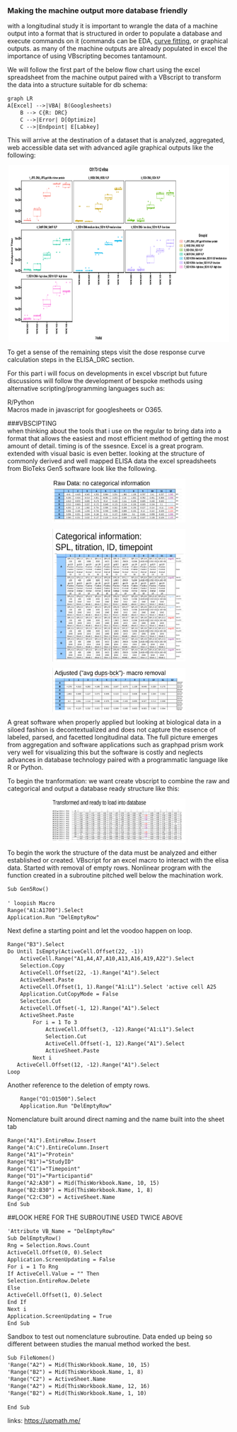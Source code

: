 ### Making the machine output more database friendly
with a longitudinal study it is important to wrangle the data of a machine output into a format that is structured in order to populate a database and execute commands on it (commands can be EDA, [curve fitting](https://github.com/aaronjwilson/immuno_data_analysis/blob/master/ELISA_DRC.md), or graphical outputs. as many of the machine outputs are already populated in excel the importance of using VBscripting becomes tantamount. 

We will follow the first part of the below flow chart using the excel spreadsheet from the machine output paired with a VBscript to transform the data into a structure suitable for db schema: 
```mermaid
graph LR
A[Excel] -->|VBA| B(Googlesheets)
    B --> C{R: DRC}
    C -->|Error| D[Optimize]
    C -->|Endpoint| E[Labkey]
```

This will arrive at the destination of a dataset that is analyzed, aggregated, web accessible data set with advanced agile graphical outputs like the following: 

<p align="center">
<img title="Endpoint titer graph in R" alt="Alt text" src="images/graphic.png" width="500" height="400" align="center">
</p>
To get a sense of the remaining steps visit the dose response curve calculation steps in the ELISA_DRC section.

For this part i will focus on developments in excel vbscript but future discussions will follow the development of bespoke methods using alternative scripting/programming languages such as: 

R/Python<br>
Macros made in javascript for googlesheets or O365.

###VBSCIPTING<br>
when thinking about the tools that i use on the regular to bring data into a format that allows the easiest and most efficient method of getting the most amount of detail. timing is of the ssesnce. Excel is a great program. extended with visual basic is even better. looking at the structure of commonly derived and well mapped ELISA data the excel spreadsheets from BioTeks Gen5 software look like the following. <br>


<p align="center">
<img title="Raw Data from file" alt="Alt text" src="images/raw.png" width="300" height="100" align="center">
</p>
<p align="center">  
<img title="Categorical Data from file" alt="Alt text" src="images/categorical.png" width="300" height="300" align="center">
</p>
<p align="center">
<img title="Removed Data from file" alt="Alt text" src="images/adjusted.png" width="300" height="100" align="center">
</p>

A great software when properly applied but looking at biological data in a siloed fashion is decontextualized and does not capture the essence of labeled, parsed, and facetted longitudinal data. The full picture emerges from aggregation and software applications such as graphpad prism work very well for visualizing this but the software is costly and neglects advances in database technology paired with a programmatic language like R or Python. 

To begin the tranformation: we want create vbscript to combine the raw and categorical and output a database ready structure like this: 
<p align="center">
<img title="Transformation" alt="Alt text" src="images/transform.png" width="300" height="100" align="center">
</p>



To begin the work the structure of the data must be analyzed and either established or created. VBscript for an excel macro to interact with the elisa data. Started with removal of empty rows. Nonlinear program with the function created in a subroutine pitched well below the machination work. 
```vbscript
Sub Gen5Row()

' loopish Macro
Range("A1:A1700").Select
Application.Run "DelEmptyRow"
```

Next define a starting point and let the voodoo happen on loop. 
```vbscript
Range("B3").Select
Do Until IsEmpty(ActiveCell.Offset(22, -1))
    ActiveCell.Range("A1,A4,A7,A10,A13,A16,A19,A22").Select
    Selection.Copy
    ActiveCell.Offset(22, -1).Range("A1").Select
    ActiveSheet.Paste
    ActiveCell.Offset(1, 1).Range("A1:L1").Select 'active cell A25
    Application.CutCopyMode = False
    Selection.Cut
    ActiveCell.Offset(-1, 12).Range("A1").Select
    ActiveSheet.Paste
        For i = 1 To 3
            ActiveCell.Offset(3, -12).Range("A1:L1").Select
            Selection.Cut
            ActiveCell.Offset(-1, 12).Range("A1").Select
            ActiveSheet.Paste
        Next i
   ActiveCell.Offset(12, -12).Range("A1").Select
Loop
```
Another reference to the deletion of empty rows.
```vbscript
    Range("O1:O1500").Select
    Application.Run "DelEmptyRow"
```


Nomenclature built around direct naming and the name built into the sheet tab
```vbscript
Range("A1").EntireRow.Insert
Range("A:C").EntireColumn.Insert
Range("A1")="Protein"
Range("B1")="StudyID"
Range("C1")="Timepoint"
Range("D1")="Participantid"
Range("A2:A30") = Mid(ThisWorkbook.Name, 10, 15)
Range("B2:B30") = Mid(ThisWorkbook.Name, 1, 8)
Range("C2:C30") = ActiveSheet.Name
End Sub
```


##LOOK HERE FOR THE SUBROUTINE USED TWICE ABOVE
```vbscript
'Attribute VB_Name = "DelEmptyRow"
Sub DelEmptyRow()
Rng = Selection.Rows.Count
ActiveCell.Offset(0, 0).Select
Application.ScreenUpdating = False
For i = 1 To Rng
If ActiveCell.Value = "" Then 
Selection.EntireRow.Delete
Else
ActiveCell.Offset(1, 0).Select
End If
Next i
Application.ScreenUpdating = True
End Sub
```
Sandbox to test out nomenclature subroutine.  Data ended up being so different between studies the manual method worked the best. 
```vbscript
Sub FileNomen()
'Range("A2") = Mid(ThisWorkbook.Name, 10, 15)
'Range("B2") = Mid(ThisWorkbook.Name, 1, 8)
'Range("C2") = ActiveSheet.Name
'Range("A2") = Mid(ThisWorkbook.Name, 12, 16)
'Range("B2") = Mid(ThisWorkbook.Name, 1, 10)

End Sub
```




links: 
https://upmath.me/



